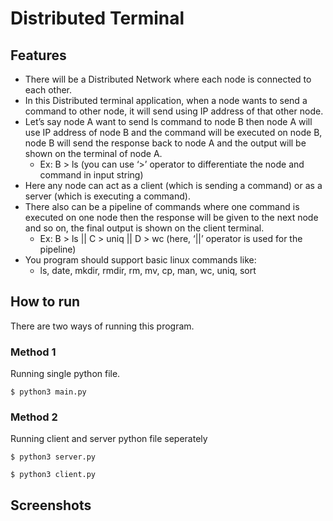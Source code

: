 # Distributed Terminal

## Features

- There will be a Distributed Network where each node is connected to each other.
- In this Distributed terminal application, when a node wants to send a command to other
node, it will send using IP address of that other node.
- Let’s say node A want to send ls command to node B then node A will use IP address of
node B and the command will be executed on node B, node B will send the response back
to node A and the output will be shown on the terminal of node A.
    - Ex: B > ls (you can use ‘>’ operator to differentiate the node and command in
    input string)
- Here any node can act as a client (which is sending a command) or as a server (which is
executing a command).
- There also can be a pipeline of commands where one command is executed on one node
then the response will be given to the next node and so on, the final output is shown on
the client terminal.
    - Ex: B > ls || C > uniq || D > wc (here, ‘||’ operator is used for the pipeline)
- You program should support basic linux commands like:
    - ls, date, mkdir, rmdir, rm, mv, cp, man, wc, uniq, sort

## How to run

There are two ways of running this program.

### Method 1

Running single python file.

```shell
$ python3 main.py
```

### Method 2

Running client and server python file seperately

```shell
$ python3 server.py
```

```shell
$ python3 client.py
```

## Screenshots
